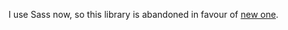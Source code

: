 I use Sass now, so this library is abandoned in favour of [new one](https://github.com/nDmitry/sass).
